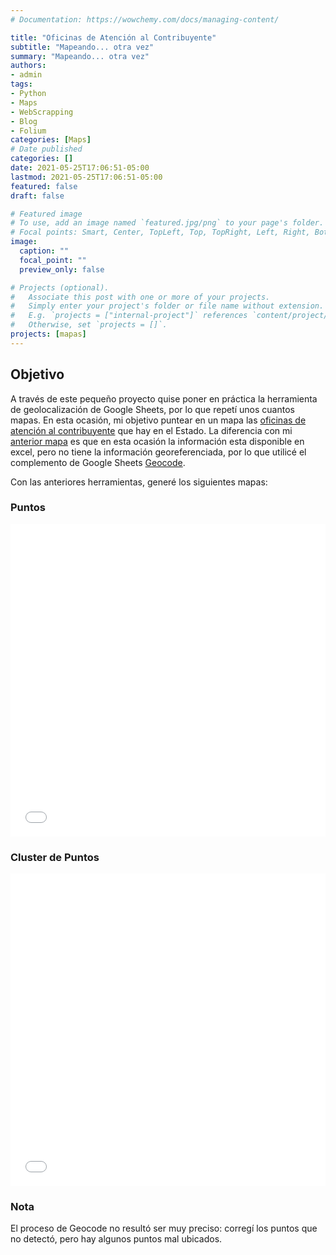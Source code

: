 ```yaml
---
# Documentation: https://wowchemy.com/docs/managing-content/

title: "Oficinas de Atención al Contribuyente"
subtitle: "Mapeando... otra vez"
summary: "Mapeando... otra vez"
authors: 
- admin
tags: 
- Python
- Maps
- WebScrapping
- Blog
- Folium
categories: [Maps]
# Date published
categories: []
date: 2021-05-25T17:06:51-05:00
lastmod: 2021-05-25T17:06:51-05:00
featured: false
draft: false

# Featured image
# To use, add an image named `featured.jpg/png` to your page's folder.
# Focal points: Smart, Center, TopLeft, Top, TopRight, Left, Right, BottomLeft, Bottom, BottomRight.
image:
  caption: ""
  focal_point: ""
  preview_only: false

# Projects (optional).
#   Associate this post with one or more of your projects.
#   Simply enter your project's folder or file name without extension.
#   E.g. `projects = ["internal-project"]` references `content/project/deep-learning/index.md`.
#   Otherwise, set `projects = []`.
projects: [mapas]
---
```


## Objetivo

A través de este pequeño proyecto quise poner en práctica la herramienta de geolocalización de Google Sheets, por lo que repetí unos cuantos mapas. En esta ocasión, mi objetivo puntear en un mapa las [oficinas de atención al contribuyente](https://finanzas.guanajuato.gob.mx/c_oficinas/index.php) que hay en el Estado. La diferencia con mi [anterior mapa](https://gonzalezhomar.netlify.app/post/mi-primer-mapa/) es que en esta ocasión la información esta disponible en excel, pero no tiene la información georeferenciada, por lo que utilicé el complemento de Google Sheets [Geocode](https://finanzas.guanajuato.gob.mx/c_oficinas/index.php).

Con las anteriores herramientas, generé los siguientes mapas:

### Puntos

<iframe
    src='./static/oficinas_puntos.html'
    width='100%'
    height='500px'
    style='border:none;'>
</iframe>

### Cluster de Puntos

<iframe
    src='./static/oficinas_agrupadas.html'
    width='100%'
    height='500px'
    style='border:none;'>
</iframe>

### Nota

El proceso de Geocode no resultó ser muy preciso: corregí los puntos que no detectó, pero hay algunos puntos mal ubicados.